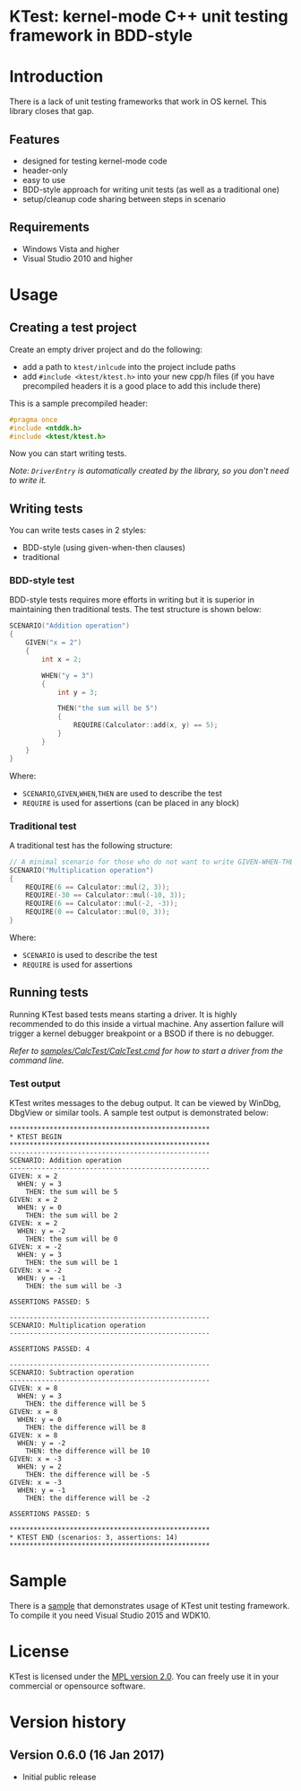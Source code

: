 # KTest: kernel-mode C++ unit testing framework in BDD-style
# Introduction
There is a lack of unit testing frameworks that work in OS kernel. This library closes that gap.
## Features
- designed for testing kernel-mode code
- header-only
- easy to use
- BDD-style approach for writing unit tests (as well as a traditional one)
- setup/cleanup code sharing between steps in scenario

## Requirements
- Windows Vista and higher
- Visual Studio 2010 and higher

# Usage
## Creating a test project
Create an empty driver project and do the following:
- add a path to `ktest/inlcude` into the project include paths
- add `#include <ktest/ktest.h>` into your new cpp/h files (if you have precompiled headers it is a good place to add this include there)

This is a sample precompiled header:
```cpp
#pragma once
#include <ntddk.h>
#include <ktest/ktest.h>
```

Now you can start writing tests.

*Note: `DriverEntry` is automatically created by the library, so you don't need to write it.*
## Writing tests
You can write tests cases in 2 styles:
- BDD-style (using given-when-then clauses)
- traditional

### BDD-style test
BDD-style tests requires more efforts in writing but it is superior in maintaining then traditional tests. The test structure is shown below:
```cpp
SCENARIO("Addition operation")
{
    GIVEN("x = 2")
    {
        int x = 2;

        WHEN("y = 3")
        {
            int y = 3;

            THEN("the sum will be 5")
            {
                REQUIRE(Calculator::add(x, y) == 5);
            }
        }
    }
}
```
Where:
- `SCENARIO`,`GIVEN`,`WHEN`,`THEN` are used to describe the test
- `REQUIRE` is used for assertions (can be placed in any block)

### Traditional test
A traditional test has the following structure:
```cpp
// A minimal scenario for those who do not want to write GIVEN-WHEN-THEN clauses.
SCENARIO("Multiplication operation")
{
    REQUIRE(6 == Calculator::mul(2, 3));
    REQUIRE(-30 == Calculator::mul(-10, 3));
    REQUIRE(6 == Calculator::mul(-2, -3));
    REQUIRE(0 == Calculator::mul(0, 3));
}
```
Where:
- `SCENARIO` is used to describe the test
- `REQUIRE` is used for assertions

## Running tests

Running KTest based tests means starting a driver. It is highly recommended to do this inside a virtual machine. Any assertion failure will trigger a kernel debugger breakpoint or a BSOD if there is no debugger.

*Refer to [samples/CalcTest/CalcTest.cmd](samples/CalcTest/CalcTest.cmd) for how to start a driver from the command line.*

### Test output
KTest writes messages to the debug output. It can be viewed by WinDbg, DbgView or similar tools. A sample test output is demonstrated below:

```
**************************************************
* KTEST BEGIN
**************************************************
--------------------------------------------------
SCENARIO: Addition operation
--------------------------------------------------
GIVEN: x = 2
  WHEN: y = 3
    THEN: the sum will be 5
GIVEN: x = 2
  WHEN: y = 0
    THEN: the sum will be 2
GIVEN: x = 2
  WHEN: y = -2
    THEN: the sum will be 0
GIVEN: x = -2
  WHEN: y = 3
    THEN: the sum will be 1
GIVEN: x = -2
  WHEN: y = -1
    THEN: the sum will be -3
 
ASSERTIONS PASSED: 5
 
--------------------------------------------------
SCENARIO: Multiplication operation
--------------------------------------------------
 
ASSERTIONS PASSED: 4
 
--------------------------------------------------
SCENARIO: Subtraction operation
--------------------------------------------------
GIVEN: x = 8
  WHEN: y = 3
    THEN: the difference will be 5
GIVEN: x = 8
  WHEN: y = 0
    THEN: the difference will be 8
GIVEN: x = 8
  WHEN: y = -2
    THEN: the difference will be 10
GIVEN: x = -3
  WHEN: y = 2
    THEN: the difference will be -5
GIVEN: x = -3
  WHEN: y = -1
    THEN: the difference will be -2
 
ASSERTIONS PASSED: 5
 
**************************************************
* KTEST END (scenarios: 3, assertions: 14)
**************************************************
```
# Sample
There is a [sample](samples) that demonstrates usage of KTest unit testing framework. To compile it you need Visual Studio 2015 and WDK10.

# License
KTest is licensed under the [MPL version 2.0](http://mozilla.org/MPL/2.0/). You can freely use it in your commercial or opensource software.

# Version history

## Version 0.6.0 (16 Jan 2017)
- Initial public release
